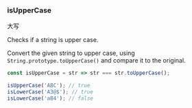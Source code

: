### isUpperCase

大写

Checks if a string is upper case.

Convert the given string to upper case, using `String.prototype.toUpperCase()` and compare it to the original.


```js
const isUpperCase = str => str === str.toUpperCase();
```

```js
isUpperCase('ABC'); // true
isLowerCase('A3@$'); // true
isLowerCase('aB4'); // false
```
